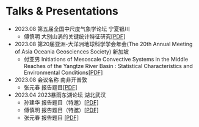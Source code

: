 # Talks & Presentations

- 2023.08    第五届全国中尺度气象学论坛  宁夏银川
  - 傅慎明  大别山涡的关键统计特征研究[[PDF]](pdf/)
- 2023.08    第20届亚洲-大洋洲地球科学学会年会(The 20th Annual Meeting of Asia Oceania Geosciences Society)  新加坡
  - 付亚男  Initiations of Mesoscale Convective Systems in the Middle Reaches of the Yangtze River Basin : Statistical Characteristics and Environmental Conditions[[PDF]](pdf/)
- 2023.08    会议名称  南非开普敦
  - 张元春  报告题目[[PDF]](pdf/)
- 2023.04    2023暴雨东湖论坛  湖北武汉
  - 孙建华  报告题目（特邀）[[PDF]](pdf/)
  - 傅慎明  报告题目（特邀）[[PDF]](pdf/)
  - 张元春  报告题目 [[PDF]](pdf/)
